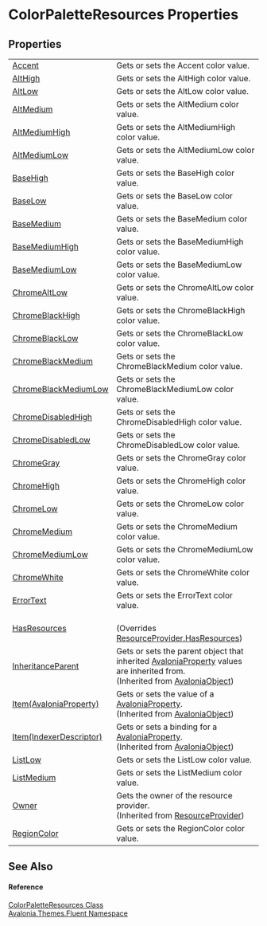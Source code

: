 # ColorPaletteResources Properties




## Properties
<table>
<tr>
<td><a href="P_Avalonia_Themes_Fluent_ColorPaletteResources_Accent">Accent</a></td>
<td>Gets or sets the Accent color value.</td>
</tr>
<tr>
<td><a href="P_Avalonia_Themes_Fluent_ColorPaletteResources_AltHigh">AltHigh</a></td>
<td>Gets or sets the AltHigh color value.</td>
</tr>
<tr>
<td><a href="P_Avalonia_Themes_Fluent_ColorPaletteResources_AltLow">AltLow</a></td>
<td>Gets or sets the AltLow color value.</td>
</tr>
<tr>
<td><a href="P_Avalonia_Themes_Fluent_ColorPaletteResources_AltMedium">AltMedium</a></td>
<td>Gets or sets the AltMedium color value.</td>
</tr>
<tr>
<td><a href="P_Avalonia_Themes_Fluent_ColorPaletteResources_AltMediumHigh">AltMediumHigh</a></td>
<td>Gets or sets the AltMediumHigh color value.</td>
</tr>
<tr>
<td><a href="P_Avalonia_Themes_Fluent_ColorPaletteResources_AltMediumLow">AltMediumLow</a></td>
<td>Gets or sets the AltMediumLow color value.</td>
</tr>
<tr>
<td><a href="P_Avalonia_Themes_Fluent_ColorPaletteResources_BaseHigh">BaseHigh</a></td>
<td>Gets or sets the BaseHigh color value.</td>
</tr>
<tr>
<td><a href="P_Avalonia_Themes_Fluent_ColorPaletteResources_BaseLow">BaseLow</a></td>
<td>Gets or sets the BaseLow color value.</td>
</tr>
<tr>
<td><a href="P_Avalonia_Themes_Fluent_ColorPaletteResources_BaseMedium">BaseMedium</a></td>
<td>Gets or sets the BaseMedium color value.</td>
</tr>
<tr>
<td><a href="P_Avalonia_Themes_Fluent_ColorPaletteResources_BaseMediumHigh">BaseMediumHigh</a></td>
<td>Gets or sets the BaseMediumHigh color value.</td>
</tr>
<tr>
<td><a href="P_Avalonia_Themes_Fluent_ColorPaletteResources_BaseMediumLow">BaseMediumLow</a></td>
<td>Gets or sets the BaseMediumLow color value.</td>
</tr>
<tr>
<td><a href="P_Avalonia_Themes_Fluent_ColorPaletteResources_ChromeAltLow">ChromeAltLow</a></td>
<td>Gets or sets the ChromeAltLow color value.</td>
</tr>
<tr>
<td><a href="P_Avalonia_Themes_Fluent_ColorPaletteResources_ChromeBlackHigh">ChromeBlackHigh</a></td>
<td>Gets or sets the ChromeBlackHigh color value.</td>
</tr>
<tr>
<td><a href="P_Avalonia_Themes_Fluent_ColorPaletteResources_ChromeBlackLow">ChromeBlackLow</a></td>
<td>Gets or sets the ChromeBlackLow color value.</td>
</tr>
<tr>
<td><a href="P_Avalonia_Themes_Fluent_ColorPaletteResources_ChromeBlackMedium">ChromeBlackMedium</a></td>
<td>Gets or sets the ChromeBlackMedium color value.</td>
</tr>
<tr>
<td><a href="P_Avalonia_Themes_Fluent_ColorPaletteResources_ChromeBlackMediumLow">ChromeBlackMediumLow</a></td>
<td>Gets or sets the ChromeBlackMediumLow color value.</td>
</tr>
<tr>
<td><a href="P_Avalonia_Themes_Fluent_ColorPaletteResources_ChromeDisabledHigh">ChromeDisabledHigh</a></td>
<td>Gets or sets the ChromeDisabledHigh color value.</td>
</tr>
<tr>
<td><a href="P_Avalonia_Themes_Fluent_ColorPaletteResources_ChromeDisabledLow">ChromeDisabledLow</a></td>
<td>Gets or sets the ChromeDisabledLow color value.</td>
</tr>
<tr>
<td><a href="P_Avalonia_Themes_Fluent_ColorPaletteResources_ChromeGray">ChromeGray</a></td>
<td>Gets or sets the ChromeGray color value.</td>
</tr>
<tr>
<td><a href="P_Avalonia_Themes_Fluent_ColorPaletteResources_ChromeHigh">ChromeHigh</a></td>
<td>Gets or sets the ChromeHigh color value.</td>
</tr>
<tr>
<td><a href="P_Avalonia_Themes_Fluent_ColorPaletteResources_ChromeLow">ChromeLow</a></td>
<td>Gets or sets the ChromeLow color value.</td>
</tr>
<tr>
<td><a href="P_Avalonia_Themes_Fluent_ColorPaletteResources_ChromeMedium">ChromeMedium</a></td>
<td>Gets or sets the ChromeMedium color value.</td>
</tr>
<tr>
<td><a href="P_Avalonia_Themes_Fluent_ColorPaletteResources_ChromeMediumLow">ChromeMediumLow</a></td>
<td>Gets or sets the ChromeMediumLow color value.</td>
</tr>
<tr>
<td><a href="P_Avalonia_Themes_Fluent_ColorPaletteResources_ChromeWhite">ChromeWhite</a></td>
<td>Gets or sets the ChromeWhite color value.</td>
</tr>
<tr>
<td><a href="P_Avalonia_Themes_Fluent_ColorPaletteResources_ErrorText">ErrorText</a></td>
<td>Gets or sets the ErrorText color value.</td>
</tr>
<tr>
<td><a href="P_Avalonia_Themes_Fluent_ColorPaletteResources_HasResources">HasResources</a></td>
<td><br />(Overrides <a href="P_Avalonia_Controls_ResourceProvider_HasResources">ResourceProvider.HasResources</a>)</td>
</tr>
<tr>
<td><a href="P_Avalonia_AvaloniaObject_InheritanceParent">InheritanceParent</a></td>
<td>Gets or sets the parent object that inherited <a href="T_Avalonia_AvaloniaProperty">AvaloniaProperty</a> values are inherited from.<br />(Inherited from <a href="T_Avalonia_AvaloniaObject">AvaloniaObject</a>)</td>
</tr>
<tr>
<td><a href="P_Avalonia_AvaloniaObject_Item">Item(AvaloniaProperty)</a></td>
<td>Gets or sets the value of a <a href="T_Avalonia_AvaloniaProperty">AvaloniaProperty</a>.<br />(Inherited from <a href="T_Avalonia_AvaloniaObject">AvaloniaObject</a>)</td>
</tr>
<tr>
<td><a href="P_Avalonia_AvaloniaObject_Item_1">Item(IndexerDescriptor)</a></td>
<td>Gets or sets a binding for a <a href="T_Avalonia_AvaloniaProperty">AvaloniaProperty</a>.<br />(Inherited from <a href="T_Avalonia_AvaloniaObject">AvaloniaObject</a>)</td>
</tr>
<tr>
<td><a href="P_Avalonia_Themes_Fluent_ColorPaletteResources_ListLow">ListLow</a></td>
<td>Gets or sets the ListLow color value.</td>
</tr>
<tr>
<td><a href="P_Avalonia_Themes_Fluent_ColorPaletteResources_ListMedium">ListMedium</a></td>
<td>Gets or sets the ListMedium color value.</td>
</tr>
<tr>
<td><a href="P_Avalonia_Controls_ResourceProvider_Owner">Owner</a></td>
<td>Gets the owner of the resource provider.<br />(Inherited from <a href="T_Avalonia_Controls_ResourceProvider">ResourceProvider</a>)</td>
</tr>
<tr>
<td><a href="P_Avalonia_Themes_Fluent_ColorPaletteResources_RegionColor">RegionColor</a></td>
<td>Gets or sets the RegionColor color value.</td>
</tr>
</table>

## See Also


#### Reference
<a href="T_Avalonia_Themes_Fluent_ColorPaletteResources">ColorPaletteResources Class</a>  
<a href="N_Avalonia_Themes_Fluent">Avalonia.Themes.Fluent Namespace</a>  
